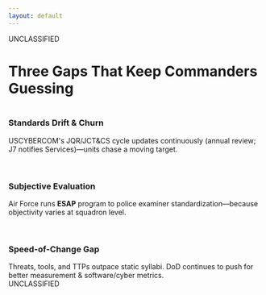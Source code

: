 ```yaml
---
layout: default
---
```


<style src="../style.css"></style>

<div class="classification-header">UNCLASSIFIED</div>

# **Three Gaps That Keep Commanders Guessing**

<div class="mt-10" style="display: flex; flex-direction: column; gap: 1rem;">

<div v-click style="margin-bottom: 1rem;">
<h3 class="mb-2"><i data-lucide="target" class="lucide-icon"></i> <strong>Standards Drift & Churn</strong></h3>
<p style="margin: 0;">USCYBERCOM's JQR/JCT&CS cycle updates continuously (annual review; J7 notifies Services)—units chase a moving target.</p>
</div>

<div v-click style="margin-bottom: 1rem;">
<h3 class="mb-2"><i data-lucide="users" class="lucide-icon"></i> <strong>Subjective Evaluation</strong></h3>
<p style="margin: 0;">Air Force runs <strong>ESAP</strong> program to police examiner standardization—because objectivity varies at squadron level.</p>
</div>

<div v-click style="margin-bottom: 0rem;">
<h3 class="mb-2"><i data-lucide="zap" class="lucide-icon"></i> <strong>Speed-of-Change Gap</strong></h3>
<p style="margin: 0;">Threats, tools, and TTPs outpace static syllabi. DoD continues to push for better measurement & software/cyber metrics.</p>
</div>


</div>

<div class="classification-footer">UNCLASSIFIED</div>
